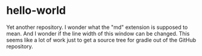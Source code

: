 # hello-world
Yet another repository.
I wonder what the "md" extension is supposed to mean.  And I wonder if the line width of this window can be changed.  This seems like a lot of work just to get a source tree for gradle out of the GitHub repository.

